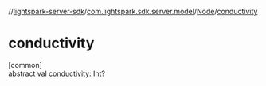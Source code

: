 //[lightspark-server-sdk](../../../index.md)/[com.lightspark.sdk.server.model](../index.md)/[Node](index.md)/[conductivity](conductivity.md)

# conductivity

[common]\
abstract val [conductivity](conductivity.md): Int?

